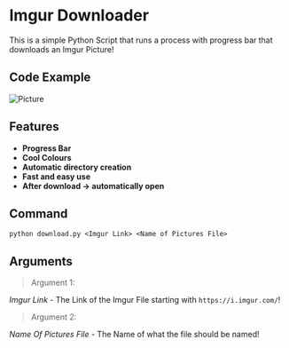 # Imgur Downloader
This is a simple Python Script that runs a process with progress bar that downloads an Imgur Picture!

## Code Example

![Picture](https://i.imgur.com/hC2cpYS.png)

## Features
 - **Progress Bar**
 - **Cool Colours**
 - **Automatic directory creation**
 - **Fast and easy use**
 - **After download -> automatically open**

## Command

    python download.py <Imgur Link> <Name of Pictures File>
    
## Arguments

> Argument 1:

 *Imgur Link* - The Link of the Imgur File starting with `https://i.imgur.com/`!

> Argument 2:

*Name Of Pictures File* - The Name of what the file should be named!
